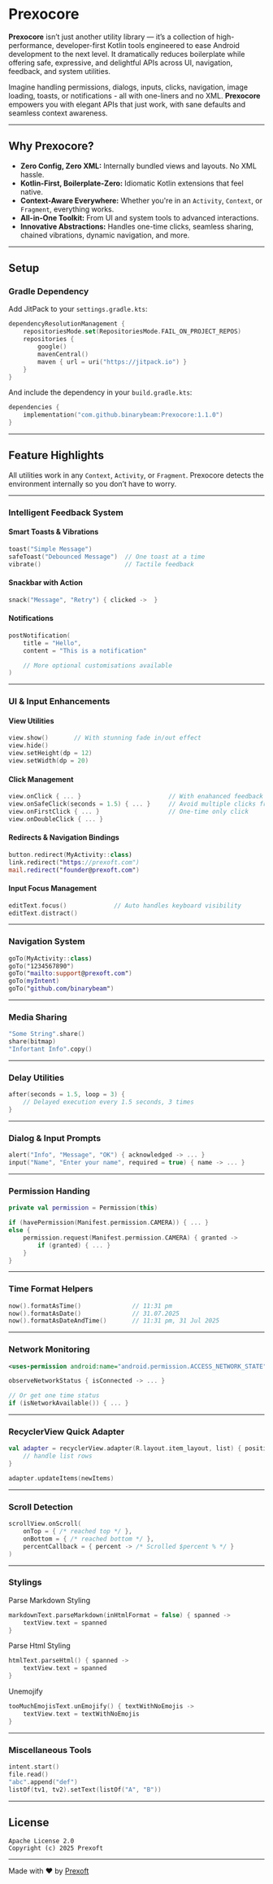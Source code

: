 # Prexocore

**Prexocore** isn’t just another utility library — it’s a collection of high-performance, developer-first Kotlin tools engineered to ease Android development to the next level. It dramatically reduces boilerplate while offering safe, expressive, and delightful APIs across UI, navigation, feedback, and system utilities.

Imagine handling permissions, dialogs, inputs, clicks, navigation, image loading, toasts, or notifications - all with one-liners and no XML. **Prexocore** empowers you with elegant APIs that just work, with sane defaults and seamless context awareness.

---

## Why Prexocore?

-  **Zero Config, Zero XML:** Internally bundled views and layouts. No XML hassle.
-  **Kotlin-First, Boilerplate-Zero:** Idiomatic Kotlin extensions that feel native.
-  **Context-Aware Everywhere:** Whether you're in an `Activity`, `Context`, or `Fragment`, everything works.
-  **All-in-One Toolkit:** From UI and system tools to advanced interactions.
-  **Innovative Abstractions:** Handles one-time clicks, seamless sharing, chained vibrations, dynamic navigation, and more.

---

## Setup

### Gradle Dependency

Add JitPack to your `settings.gradle.kts`:
```kotlin
dependencyResolutionManagement {
    repositoriesMode.set(RepositoriesMode.FAIL_ON_PROJECT_REPOS)
    repositories {
        google()
        mavenCentral()
        maven { url = uri("https://jitpack.io") }
    }
}
```

And include the dependency in your `build.gradle.kts`:
```kotlin
dependencies {
    implementation("com.github.binarybeam:Prexocore:1.1.0")
}
```

---

## Feature Highlights

All utilities work in any `Context`, `Activity`, or `Fragment`. Prexocore detects the environment internally so you don’t have to worry.

---

### Intelligent Feedback System

#### Smart Toasts & Vibrations
```kotlin
toast("Simple Message")        
safeToast("Debounced Message")  // One toast at a time
vibrate()                       // Tactile feedback
```

#### Snackbar with Action
```kotlin
snack("Message", "Retry") { clicked ->  }
```

#### Notifications
```kotlin
postNotification(
    title = "Hello",
    content = "This is a notification"

    // More optional customisations available 
)
```

---

### UI & Input Enhancements

#### View Utilities
```kotlin
view.show()       // With stunning fade in/out effect
view.hide()
view.setHeight(dp = 12)
view.setWidth(dp = 20)
```

#### Click Management
```kotlin
view.onClick { ... }                        // With enahanced feedback
view.onSafeClick(seconds = 1.5) { ... }     // Avoid multiple clicks frequently
view.onFirstClick { ... }                   // One-time only click
view.onDoubleClick { ... }
```

#### Redirects & Navigation Bindings
```kotlin
button.redirect(MyActivity::class)
link.redirect("https://prexoft.com")
mail.redirect("founder@prexoft.com")
```

#### Input Focus Management
```kotlin
editText.focus()             // Auto handles keyboard visibility
editText.distract()
```

---

### Navigation System
```kotlin
goTo(MyActivity::class)
goTo("1234567890")
goTo("mailto:support@prexoft.com")
goTo(myIntent)
goTo("github.com/binarybeam")
```

---

### Media Sharing
```kotlin
"Some String".share()
share(bitmap)
"Infortant Info".copy()
```

---

### Delay Utilities
```kotlin
after(seconds = 1.5, loop = 3) {
    // Delayed execution every 1.5 seconds, 3 times
}
```

---

### Dialog & Input Prompts
```kotlin
alert("Info", "Message", "OK") { acknowledged -> ... }
input("Name", "Enter your name", required = true) { name -> ... }
```

---

### Permission Handing

```kotlin
private val permission = Permission(this)
```

```kotlin
if (havePermission(Manifest.permission.CAMERA)) { ... }
else {
    permission.request(Manifest.permission.CAMERA) { granted ->
        if (granted) { ... }
    }
}
```

---

### Time Format Helpers
```kotlin
now().formatAsTime()              // 11:31 pm
now().formatAsDate()              // 31.07.2025
now().formatAsDateAndTime()       // 11:31 pm, 31 Jul 2025
```

---

### Network Monitoring
```xml
<uses-permission android:name="android.permission.ACCESS_NETWORK_STATE" />
```
```kotlin
observeNetworkStatus { isConnected -> ... }

// Or get one time status
if (isNetworkAvailable()) { ... }
```

---

### RecyclerView Quick Adapter
```kotlin
val adapter = recyclerView.adapter(R.layout.item_layout, list) { position, view, item ->
    // handle list rows
}

adapter.updateItems(newItems)
```

---

### Scroll Detection
```kotlin
scrollView.onScroll(
    onTop = { /* reached top */ },
    onBottom = { /* reached bottom */ },
    percentCallback = { percent -> /* Scrolled $percent % */ }
)
```

---

### Stylings

Parse Markdown Styling
```kotlin
markdownText.parseMarkdown(inHtmlFormat = false) { spanned ->
    textView.text = spanned
}
```

Parse Html Styling
```kotlin
htmlText.parseHtml() { spanned ->
    textView.text = spanned
}
```

Unemojify
```kotlin
tooMuchEmojisText.unEmojify() { textWithNoEmojis ->
    textView.text = textWithNoEmojis
}
```

---

### Miscellaneous Tools
```kotlin
intent.start()
file.read()
"abc".append("def")
listOf(tv1, tv2).setText(listOf("A", "B"))
```

---

## License

```text
Apache License 2.0
Copyright (c) 2025 Prexoft
```

---

Made with ❤️ by [Prexoft](https://github.com/binarybeam)
